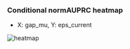 ### Conditional normAUPRC heatmap

- X: gap_mu, Y: eps_current

![heatmap](/home/elicer/project_0814_2/results/20250817-150417/holdout/conditional_heatmap_gap_mu_vs_eps_current.png)
